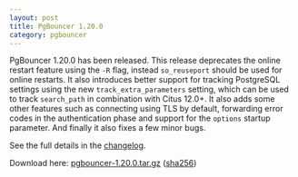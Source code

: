```yaml
---
layout: post
title: PgBouncer 1.20.0
category: pgbouncer
---
```


PgBouncer 1.20.0 has been released.  This release deprecates the online restart
feature using the `-R` flag, instead `so_reuseport` should be used for online
restarts. It also introduces better support for tracking PostgreSQL settings
using the new `track_extra_parameters` setting, which can be used to track
`search_path` in combination with Citus 12.0+. It also adds some other features
such as connecting using TLS by default, forwarding error codes in the
authentication phase and support for the `options` startup parameter. And
finally it also fixes a few minor bugs.

See the full details in the [changelog](/changelog.html#pgbouncer-120x).

Download here:
[pgbouncer-1.20.0.tar.gz](/downloads/files/1.20.0/pgbouncer-1.20.0.tar.gz)
([sha256](/downloads/files/1.20.0/pgbouncer-1.20.0.tar.gz.sha256))
